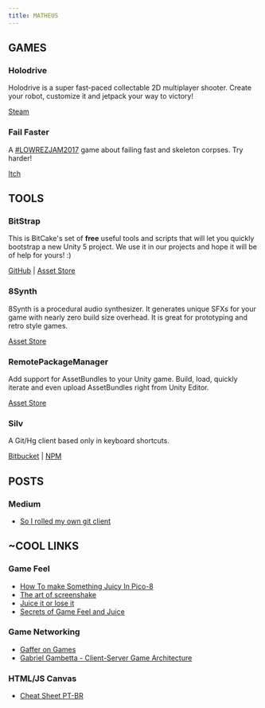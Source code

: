 ```yaml
---
title: MATHEUS
---
```


## GAMES

### Holodrive

Holodrive is a super fast-paced collectable 2D multiplayer shooter. Create your robot, customize it and jetpack your way to victory!

[Steam](http://store.steampowered.com/app/370770/Holodrive/)

### Fail Faster

A [#LOWREZJAM2017](https://twitter.com/hashtag/lowrezjam2017) game about failing fast and skeleton corpses. Try harder!

[Itch](https://foletto.itch.io/failfaster)

## TOOLS

### BitStrap

This is BitCake's set of **free** useful tools and scripts that will let you quickly bootstrap a new Unity 5 project. 
We use it in our projects and hope it will be of help for yours! :)

[GitHub](https://github.com/bitcake/bitstrap) |
[Asset Store](https://assetstore.unity.com/packages/tools/bitstrap-51416)

### 8Synth

8Synth is a procedural audio synthesizer. It generates unique SFXs for your game with nearly zero build size overhead. It is great for prototyping and retro style games.

[Asset Store](https://assetstore.unity.com/packages/audio/sound-fx/8synth-14445)

### RemotePackageManager

Add support for AssetBundles to your Unity game. Build, load, quickly iterate and even upload AssetBundles right from Unity Editor.

[Asset Store](https://assetstore.unity.com/packages/tools/utilities/remotepackagemanager-asset-bundles-18115)

### Silv

A Git/Hg client based only in keyboard shortcuts.

[Bitbucket](https://bitbucket.org/matheuslessarodrigues/silv) |
[NPM](https://www.npmjs.com/package/silv)

## POSTS

### Medium

- [So I rolled my own git client](https://medium.com/@matheuslrod/so-i-rolled-my-own-git-client-c4cbf122e567)

## ~COOL LINKS

### Game Feel

- [How To make Something Juicy In Pico-8](https://www.youtube.com/watch?v=Kut0dirprmU)
- [The art of screenshake](https://www.youtube.com/watch?v=AJdEqssNZ-U)
- [Juice it or lose it](https://www.youtube.com/watch?v=Fy0aCDmgnxg)
- [Secrets of Game Feel and Juice](https://www.youtube.com/watch?v=216_5nu4aVQ)

### Game Networking

- [Gaffer on Games](https://gafferongames.com/)
- [Gabriel Gambetta - Client-Server Game Architecture](http://www.gabrielgambetta.com/client-server-game-architecture.html)

### HTML/JS Canvas

- [Cheat Sheet PT-BR](https://matheuslessarodrigues.github.io/LP-Codes/)
